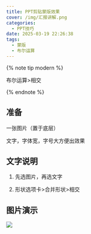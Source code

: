 ```yaml
---
title: PPT剪贴蒙版效果
cover: /img/汇报讲解.png
categories:
  - PPT技巧
date: 2025-03-19 22:26:38
tags:
  - 蒙版
  - 布尔运算
---
```


{% note tip modern %}

布尔运算>相交

{% endnote %}

## 准备

一张图片（置于底层）

文字，字体宽，字号大方便出效果

## 文字说明

1. 先选图片，再选文字

2. 形状选项卡>合并形状>相交

## 图片演示

![](https://file.iglooblog.top/pmzd/PixPin_2024-12-08_18-58-53.webp)
